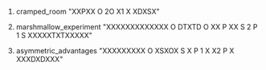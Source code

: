 
1. cramped_room
   "XXPXX
    O  2O
    X1  X
    XDXSX"

2. marshmallow_experiment
   "XXXXXXXXXXXXX
    O   DTXTD   O
    XX    P    XX
    S   2 P 1   S
    XXXXXTXTXXXXX"

3. asymmetric_advantages
   "XXXXXXXXX
    O XSXOX S
    X   P 1 X
    X2  P   X
    XXXDXDXXX"